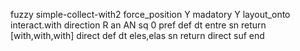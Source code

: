 fuzzy simple-collect-with2
   force_position Y
   madatory Y
   layout_onto interact.with
   direction R
   an AN
   sq 0
   pref 
   def 
    dt entre
    sn 
    return [with,with,with]
    direct 
   def 
    dt eles,elas
    sn 
    return 
    direct 
   suf 
end
